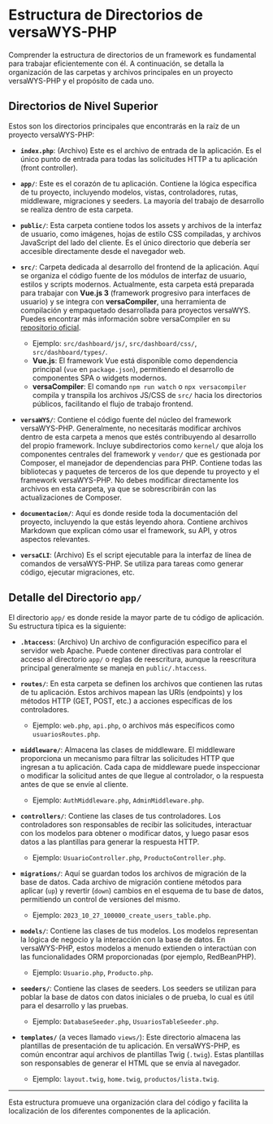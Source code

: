 # Estructura de Directorios de versaWYS-PHP

Comprender la estructura de directorios de un framework es fundamental para trabajar eficientemente con él. A continuación, se detalla la organización de las carpetas y archivos principales en un proyecto versaWYS-PHP y el propósito de cada uno.

## Directorios de Nivel Superior

Estos son los directorios principales que encontrarás en la raíz de un proyecto versaWYS-PHP:

* **`index.php`**: (Archivo) Este es el archivo de entrada de la aplicación. Es el único punto de entrada para todas las solicitudes HTTP a tu aplicación (front controller).

*   **`app/`**: Este es el corazón de tu aplicación. Contiene la lógica específica de tu proyecto, incluyendo modelos, vistas, controladores, rutas, middleware, migraciones y seeders. La mayoría del trabajo de desarrollo se realiza dentro de esta carpeta.

*   **`public/`**: Esta carpeta contiene todos los assets y archivos de la interfaz de usuario, como imágenes, hojas de estilo CSS compiladas, y archivos JavaScript del lado del cliente. Es el único directorio que debería ser accesible directamente desde el navegador web.

*   **`src/`**: Carpeta dedicada al desarrollo del frontend de la aplicación. Aquí se organiza el código fuente de los módulos de interfaz de usuario, estilos y scripts modernos. Actualmente, esta carpeta está preparada para trabajar con **Vue.js 3** (framework progresivo para interfaces de usuario) y se integra con **versaCompiler**, una herramienta de compilación y empaquetado desarrollada para proyectos versaWYS. Puedes encontrar más información sobre versaCompiler en su [repositorio oficial](https://github.com/kriollo/versaCompiler).
    *   Ejemplo: `src/dashboard/js/`, `src/dashboard/css/`, `src/dashboard/types/`.
    *   **Vue.js**: El framework Vue está disponible como dependencia principal (`vue` en `package.json`), permitiendo el desarrollo de componentes SPA o widgets modernos.
    *   **versaCompiler**: El comando `npm run watch` o `npx versacompiler` compila y transpila los archivos JS/CSS de `src/` hacia los directorios públicos, facilitando el flujo de trabajo frontend.

*   **`versaWYS/`**: Contiene el código fuente del núcleo del framework versaWYS-PHP. Generalmente, no necesitarás modificar archivos dentro de esta carpeta a menos que estés contribuyendo al desarrollo del propio framework. Incluye subdirectorios como `kernel/` que aloja los componentes centrales del framework y `vendor/` que es gestionada por Composer, el manejador de dependencias para PHP. Contiene todas las bibliotecas y paquetes de terceros de los que depende tu proyecto y el framework versaWYS-PHP. No debes modificar directamente los archivos en esta carpeta, ya que se sobrescribirán con las actualizaciones de Composer.

*   **`documentacion/`**: Aquí es donde reside toda la documentación del proyecto, incluyendo la que estás leyendo ahora. Contiene archivos Markdown que explican cómo usar el framework, su API, y otros aspectos relevantes.

*   **`versaCLI`**: (Archivo) Es el script ejecutable para la interfaz de línea de comandos de versaWYS-PHP. Se utiliza para tareas como generar código, ejecutar migraciones, etc.


## Detalle del Directorio `app/`

El directorio `app/` es donde reside la mayor parte de tu código de aplicación. Su estructura típica es la siguiente:

*   **`.htaccess`**: (Archivo) Un archivo de configuración específico para el servidor web Apache. Puede contener directivas para controlar el acceso al directorio `app/` o reglas de reescritura, aunque la reescritura principal generalmente se maneja en `public/.htaccess`.

*   **`routes/`**: En esta carpeta se definen los archivos que contienen las rutas de tu aplicación. Estos archivos mapean las URIs (endpoints) y los métodos HTTP (GET, POST, etc.) a acciones específicas de los controladores.
    *   Ejemplo: `web.php`, `api.php`, o archivos más específicos como `usuariosRoutes.php`.

*   **`middleware/`**: Almacena las clases de middleware. El middleware proporciona un mecanismo para filtrar las solicitudes HTTP que ingresan a tu aplicación. Cada capa de middleware puede inspeccionar o modificar la solicitud antes de que llegue al controlador, o la respuesta antes de que se envíe al cliente.
    *   Ejemplo: `AuthMiddleware.php`, `AdminMiddleware.php`.

*   **`controllers/`**: Contiene las clases de tus controladores. Los controladores son responsables de recibir las solicitudes, interactuar con los modelos para obtener o modificar datos, y luego pasar esos datos a las plantillas para generar la respuesta HTTP.
    *   Ejemplo: `UsuarioController.php`, `ProductoController.php`.

*   **`migrations/`**: Aquí se guardan todos los archivos de migración de la base de datos. Cada archivo de migración contiene métodos para aplicar (`up`) y revertir (`down`) cambios en el esquema de tu base de datos, permitiendo un control de versiones del mismo.
    *   Ejemplo: `2023_10_27_100000_create_users_table.php`.

*   **`models/`**: Contiene las clases de tus modelos. Los modelos representan la lógica de negocio y la interacción con la base de datos. En versaWYS-PHP, estos modelos a menudo extienden o interactúan con las funcionalidades ORM proporcionadas (por ejemplo, RedBeanPHP).
    *   Ejemplo: `Usuario.php`, `Producto.php`.

*   **`seeders/`**: Contiene las clases de seeders. Los seeders se utilizan para poblar la base de datos con datos iniciales o de prueba, lo cual es útil para el desarrollo y las pruebas.
    *   Ejemplo: `DatabaseSeeder.php`, `UsuariosTableSeeder.php`.

*   **`templates/`** (a veces llamado `views/`): Este directorio almacena las plantillas de presentación de tu aplicación. En versaWYS-PHP, es común encontrar aquí archivos de plantillas Twig (`.twig`). Estas plantillas son responsables de generar el HTML que se envía al navegador.
    *   Ejemplo: `layout.twig`, `home.twig`, `productos/lista.twig`.

---

Esta estructura promueve una organización clara del código y facilita la localización de los diferentes componentes de la aplicación.
